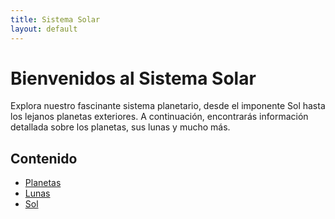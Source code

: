 ```yaml
---
title: Sistema Solar
layout: default
---
```


# Bienvenidos al Sistema Solar

Explora nuestro fascinante sistema planetario, desde el imponente Sol hasta los lejanos planetas exteriores. A continuación, encontrarás información detallada sobre los planetas, sus lunas y mucho más.

## Contenido

- [Planetas](planetas/)
- [Lunas](lunas/)
- [Sol](sol/)

